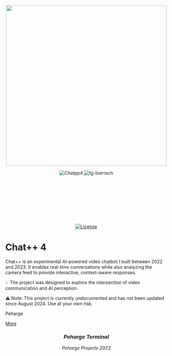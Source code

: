 <p align="center">
    <img src="./chatpp-logo.png" width="500"/>
</p>
<div align="center">
<img alt="Chatpp4" src="https://img.shields.io/badge/Chat++4-F7DF1E">
<img alt="tg-loerrach" src="https://img.shields.io/badge/TG Lörrach-red">
<br>
<br>

<img alt="" src="https://img.shields.io/badge/Python-3.11 / 3.12 / 3.13-blue?&logo=Python&logoColor=white%5BPython">
<img alt="" src="https://img.shields.io/badge/-C++-blue?logo=cplusplus">
<img alt="" src="https://img.shields.io/badge/-C-blue?logo=c">
<br>
<br>

<img alt="" src="https://img.shields.io/badge/PyTorch-EE4C2C?logo=PyTorch&logoColor=white">
<img alt="" src="https://img.shields.io/badge/FLask-F7DF1E?style=flat&logo=flask&logoColor=black">
<img alt="" src="https://img.shields.io/badge/PyCharm-black?logo=PyCharm&logoColor=white">
<img alt="" src="https://img.shields.io/badge/GitHub-black?logo=github">
<br>
<br>

<img alt="" src="https://img.shields.io/badge/os-linux%20%7C%20macOS%20%7C%20windows-blue">
<br>
<br>

<img alt="" src="https://img.shields.io/badge/-Hugging Face-FDEE21?logo=HuggingFace&logoColor=black">
<img alt="" src="https://img.shields.io/badge/Jupyter notebook-orange">
<img alt="" src="https://img.shields.io/badge/Google Colab-red">
<br>
<br>

[![License](https://img.shields.io/badge/license-MIT-blue.svg)](https://opensource.org/licenses/MIT)
<br>
</div>

# Chat++ 4

Chat++ is an experimental AI-powered video chatbot I built between 2022 and 2023. It enables real-time conversations while also analyzing the camera feed to provide interactive, context-aware responses.

💡 The project was designed to explore the intersection of video communication and AI perception.

⚠️ Note: This project is currently undocumented and has not been updated since August 2024. Use at your own risk.

Peharge

[More](https://github.com/Peharge/Chatpp)

<div align="center">

### **_Peharge Terminal_**
_Peharge Projects 2023_

</div>

